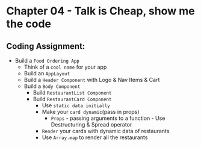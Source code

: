 # Chapter 04 - Talk is Cheap, show me the code


## Coding Assignment:
- Build a `Food Ordering App`
    - Think of a `cool name` for your app
    - Build an `AppLayout`
    - Build a `Header Component` with Logo & Nav Items & Cart
    - Build a `Body Component`
        - Build `RestaurantList Component`
        - Build `RestaurantCard Component`
            - Use `static data initially`
            - Make your `card dynamic`(pass in props)
                - `Props` - passing arguments to a function - Use Destructuring & Spread operator
            - `Render` your cards with dynamic data of restaurants
            - Use `Array.map` to render all the restaurants
